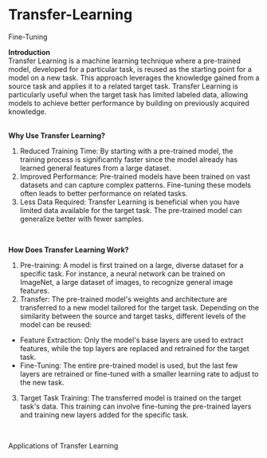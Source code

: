 # Transfer-Learning
Fine-Tuning
<br/>

**Introduction** <br/>
Transfer Learning is a machine learning technique where a pre-trained model, developed for a particular task, is reused as the starting point for a model on a new task. This approach leverages the knowledge gained from a source task and applies it to a related target task. Transfer Learning is particularly useful when the target task has limited labeled data, allowing models to achieve better performance by building on previously acquired knowledge. <br/>
<br/>

**Why Use Transfer Learning?** <br/>
1. Reduced Training Time: By starting with a pre-trained model, the training process is significantly faster since the model already has learned general features from a large dataset.
2. Improved Performance: Pre-trained models have been trained on vast datasets and can capture complex patterns. Fine-tuning these models often leads to better performance on related tasks.
3. Less Data Required: Transfer Learning is beneficial when you have limited data available for the target task. The pre-trained model can generalize better with fewer samples. <br/>
<br/>

**How Does Transfer Learning Work?** <br/>
1. Pre-training: A model is first trained on a large, diverse dataset for a specific task. For instance, a neural network can be trained on ImageNet, a large dataset of images, to recognize general image features.
2. Transfer: The pre-trained model's weights and architecture are transferred to a new model tailored for the target task. Depending on the similarity between the source and target tasks, different levels of the model can be reused:
* Feature Extraction: Only the model's base layers are used to extract features, while the top layers are replaced and retrained for the target task.
* Fine-Tuning: The entire pre-trained model is used, but the last few layers are retrained or fine-tuned with a smaller learning rate to adjust to the new task.
3. Target Task Training: The transferred model is trained on the target task's data. This training can involve fine-tuning the pre-trained layers and training new layers added for the specific task. <br/>
<br/>

Applications of Transfer Learning

